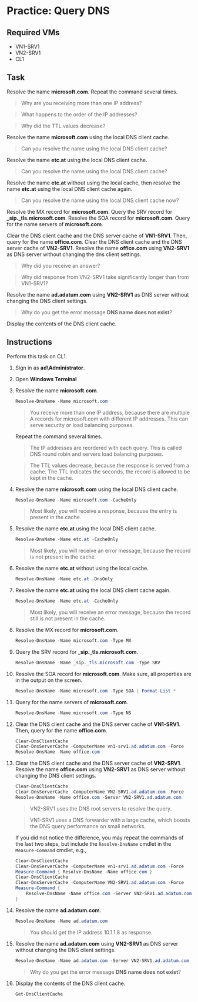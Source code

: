 # Practice: Query DNS

## Required VMs

* VN1-SRV1
* VN2-SRV1
* CL1

## Task

Resolve the name **microsoft.com**. Repeat the command several times.

> Why are you receiving more than one IP address?

> What happens to the order of the IP addresses?

> Why did the TTL values decrease?

Resolve the name **microsoft.com** using the local DNS client cache.

> Can you resolve the name using the local DNS client cache?

Resolve the name **etc.at** using the local DNS client cache.

> Can you resolve the name using the local DNS client cache?

Resolve the name **etc.at** without using the local cache, then resolve the name **etc.at** using the local DNS client cache again.

> Can you resolve the name using the local DNS client cache now?

Resolve the MX record for **microsoft.com**. Query the SRV record for **_sip._tls.microsoft.com**. Resolve the SOA record for **microsoft.com**. Query for the name servers of **microsoft.com**.

Clear the DNS client cache and the DNS server cache of **VN1-SRV1**. Then, query for the name **office.com**. Clear the DNS client cache and the DNS server cache of **VN2-SRV1**. Resolve the name **office.com** using **VN2-SRV1** as DNS server without changing the dns client settings.

> Why did you receive an answer?

> Why did response from VN2-SRV1 take significantly longer than from VN1-SRV1?

Resolve the name **ad.adatum.com** using **VN2-SRV1** as DNS server without changing the DNS client settings.

> Why do you get the error message **DNS name does not exist**?

Display the contents of the DNS client cache.

## Instructions

Perform this task on CL1.

1. Sign in as **ad\Administrator**.
1. Open **Windows Terminal**
1. Resolve the name **microsoft.com**.

    ````powershell
    Resolve-DnsName -Name microsoft.com
    ````

    > You receive more than one IP address, because there are multiple A records for microsoft.com with different IP addresses. This can serve security or load balancing purposes.

    Repeat the command several times.

    > The IP addresses are reordered with each query. This is called DNS round robin and servers load balancing purposes.

    > The TTL values decrease, because the response is served from a cache. The TTL indicates the seconds, the record is allowed to be kept in the cache.

1. Resolve the name **microsoft.com** using the local DNS client cache.

    ````powershell
    Resolve-DnsName -Name microsoft.com -CacheOnly
    ````

    > Most likely, you will receive a response, because the entry is present in the cache.

1. Resolve the name **etc.at** using the local DNS client cache.

    ````powershell
    Resolve-DnsName -Name etc.at -CacheOnly
    ````

    > Most likely, you will receive an error message, because the record is not present in the cache.

1. Resolve the name **etc.at** without using the local cache.

    ````powershell
    Resolve-DnsName -Name etc.at -DnsOnly
    ````

1. Resolve the name **etc.at** using the local DNS client cache again.

    ````powershell
    Resolve-DnsName -Name etc.at -CacheOnly
    ````

    > Most likely, you will receive an error message, because the record still is not present in the cache.

1. Resolve the MX record for **microsoft.com**.

    ````powershell
    Resolve-DnsName -Name microsoft.com -Type MX
    ````

1. Query the SRV record for **_sip._tls.microsoft.com**.

    ````powershell
    Resolve-DnsName -Name _sip._tls.microsoft.com -Type SRV
    ````

1. Resolve the SOA record for **microsoft.com**. Make sure, all properties are in the output on the screen.

    ````powershell
    Resolve-DnsName -Name microsoft.com -Type SOA | Format-List *
    ````

1. Query for the name servers of **microsoft.com**.

    ````powershell
    Resolve-DnsName -Name microsoft.com -Type NS
    ````

1. Clear the DNS client cache and the DNS server cache of **VN1-SRV1**. Then, query for the name **office.com**.

    ````powershell
    Clear-DnsClientCache
    Clear-DnsServerCache -ComputerName vn1-srv1.ad.adatum.com -Force
    Resolve-DnsName -Name office.com
    ````

1. Clear the DNS client cache and the DNS server cache of **VN2-SRV1**. Resolve the name **office.com** using **VN2-SRV1** as DNS server without changing the DNS client settings.

    ````powershell
    Clear-DnsClientCache
    Clear-DnsServerCache -ComputerName VN2-SRV1.ad.adatum.com -Force
    Resolve-DnsName -Name office.com -Server VN2-SRV1.ad.adatum.com
    ````

    > VN2-SRV1 uses the DNS root servers to resolve the query.

    > VN1-SRV1 uses a DNS forwarder with a large cache, which boosts the DNS query performance on small networks.

    If you did not notice the difference, you may repeat the commands of the last two steps, but include the ````Resolve-DnsName```` cmdlet in the ````Measure-Command```` cmdlet, e.g.,

    ````powershell
    Clear-DnsClientCache
    Clear-DnsServerCache -ComputerName vn1-srv1.ad.adatum.com -Force
    Measure-Command { Resolve-DnsName -Name office.com }
    Clear-DnsClientCache
    Clear-DnsServerCache -ComputerName VN2-SRV1.ad.adatum.com -Force
    Measure-Command {
        Resolve-DnsName -Name office.com -Server VN2-SRV1.ad.adatum.com
    }
    ````

1. Resolve the name **ad.adatum.com**.

    ````powershell
    Resolve-DnsName -Name ad.adatum.com
    ````

    > You should get the IP address 10.1.1.8 as response.

1. Resolve the name **ad.adatum.com** using **VN2-SRV1** as DNS server without changing the DNS client settings.

    ````powershell
    Resolve-DnsName -Name ad.adatum.com -Server VN2-SRV1.ad.adatum.com
    ````

    > Why do you get the error message **DNS name does not exist**?

1. Display the contents of the DNS client cache.

    ````powershell
    Get-DnsClientCache
    ````
